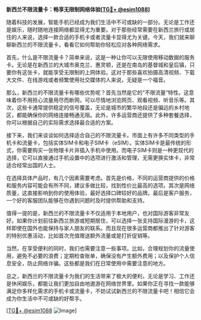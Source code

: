 **新西兰不限流量卡：畅享无限制网络体验[[TG💪+ @esim1088](https://t.me/s/esim1088)]**

随着科技的发展，智能手机已经成为我们生活中不可或缺的一部分。无论是工作还是娱乐，随时随地连接网络都显得尤为重要。对于那些经常需要在新西兰旅行或居住的人来说，选择一款合适的手机卡或者流量卡显得尤为关键。今天，我们就来聊聊新西兰的不限流量卡，看看它如何帮助你轻松应对各种网络需求。

首先，什么是不限流量卡？简单来说，这是一种让你可以无限使用移动数据的服务卡。无论是在新西兰的大城市奥克兰、惠灵顿，还是在南岛的基督城和皇后镇，只要你有这张卡，就能享受无限制的上网体验。这对于那些喜欢拍摄高清视频、下载大文件、在线游戏或者频繁使用社交媒体的人来说，无疑是一个福音。

那么，新西兰的不限流量卡有哪些优势呢？首先当然是它的“不限流量”特性。这意味着你不用担心流量用尽而断网，可以尽情地浏览网页、观看视频、听音乐等。其次，这些卡通常提供稳定的信号覆盖，无论是城市的繁华地段还是偏远的乡村地区，都能确保你的网络连接畅通无阻。此外，许多运营商还提供了多种套餐选择，你可以根据自己的实际需求选择最合适的方案。

接下来，我们来谈谈如何选择适合自己的不限流量卡。市面上有许多不同类型的手机卡和流量卡，包括实体SIM卡和电子SIM卡（eSIM）。实体SIM卡是最传统的形式，你需要购买一张物理卡片并插入手机中使用。而电子SIM卡则是一种更现代的选择，它可以直接通过手机设置中的选项进行激活和管理，无需更换实体卡，非常适合经常出国的人士。

在选择具体产品时，有几个因素需要考虑。首先是价格，不同的运营商提供的价格和服务内容可能会有所不同，建议多做比较，找到性价比最高的选项。其次是网络质量，这直接影响到你的使用体验，最好选择口碑较好的品牌。最后是客户服务，一个好的客服团队能够在你遇到问题时及时提供帮助和支持。

值得一提的是，新西兰的不限流量卡不仅适用于本地用户，也对国际游客非常友好。如果你计划前往新西兰旅游或短期居住，可以选择一张支持国际漫游的卡，这样即使在国外也能保持与家人朋友的联系。而且现在很多运营商都推出了针对游客的特别优惠活动，比如首次充值赠送额外流量或是打折促销等。

当然，在享受便利的同时，我们也需要注意一些事项。比如，合理规划你的流量使用，避免不必要的浪费；定期检查账单，确保没有产生额外费用；以及保护个人信息安全，防止网络诈骗。这些都是我们在日常使用中需要注意的地方。

总之，新西兰的不限流量卡为我们的生活带来了极大的便利，无论是学习、工作还是休闲娱乐，都能让我们更加自由地遨游在网络世界里。如果你正在寻找一款能够满足你多样化需求的手机卡或流量卡，不妨试试新西兰的不限流量卡吧！相信它会成为你生活中不可或缺的好帮手。

[[TG💪+ @esim1088](https://t.me/s/esim1088) ![Image](https://i.postimg.cc/4NQfJmqS/Snipaste-2025-05-13-00-14-12.png)]